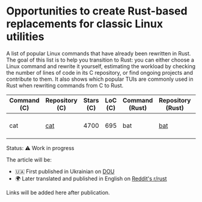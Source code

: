 # Opportunities to create Rust-based replacements for classic Linux utilities

A list of popular Linux commands that have already been rewritten in Rust.
The goal of this list is to help you transition to Rust: you can either choose a Linux command and rewrite it yourself, estimating the workload by checking the number of lines of code in its C repository, or find ongoing projects and contribute to them.
It also shows which popular TUIs are commonly used in Rust when rewriting commands from C to Rust.

| Command (C) | Repository (C) | Stars (C) | LoC (C) | Command (Rust) | Repository (Rust) | Stars (Rust) | LoC (Rust) | Alternatives | Search more |
|-------------|----------------|-----------|---------|----------------|-----------------|------------|---------|-------------|-------------|
| cat | [cat](https://github.com/coreutils/coreutils/blob/master/src/cat.c) | 4700 | 695 | bat | [bat](https://github.com/sharkdp/bat) | 54048 | 0 |  | [GitHub](https://github.com/search?l=Rust&q=%22cat%22+language%3ARust&type=repositories) / [Google](https://www.google.com/search?q=site%3Agithub.com+%22cat%22+AND+%22Rust%22) |

Status: ⚠️ Work in progress

The article will be:
- 🇺🇦 First published in Ukrainian on [DOU](https://dou.ua/lenta/tags/Rust/)
- 🌍 Later translated and published in English on [Reddit's r/rust](https://www.reddit.com/r/rust/)

Links will be added here after publication.
